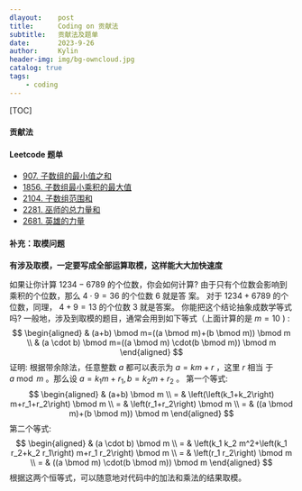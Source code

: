 ```yaml
---
dlayout:    post
title:      Coding on 贡献法
subtitle:   贡献法及题单
date:       2023-9-26
author:     Kylin
header-img: img/bg-owncloud.jpg
catalog: true
tags:
    - coding
---
```




[TOC]

#### 贡献法





#### Leetcode 题单

- [907. 子数组的最小值之和](https://leetcode.cn/problems/sum-of-subarray-minimums/)
- [1856. 子数组最小乘积的最大值](https://leetcode.cn/problems/maximum-subarray-min-product/)
- [2104. 子数组范围和](https://leetcode.cn/problems/sum-of-subarray-ranges/)
- [2281. 巫师的总力量和](https://leetcode.cn/problems/sum-of-total-strength-of-wizards/)
- [2681. 英雄的力量](https://leetcode.cn/problems/power-of-heroes/)



#### 补充：取模问题

**有涉及取模，一定要写成全部运算取模，这样能大大加快速度**

如果让你计算 $1234-6789$ 的个位数，你会如何计算?
由于只有个位数会影响到乘积的个位数，那么 $4 \cdot 9=36$ 的个位数 6 就是答 案。
对于 $1234+6789$ 的个位数，同理， $4+9=13$ 的个位数 3 就是答案。
你能把这个结论抽象成数学等式吗?
一般地，涉及到取模的题目，通常会用到如下等式（上面计算的是 $m=10$ ) :
$$
\begin{aligned}
& (a+b) \bmod m=((a \bmod m)+(b \bmod m)) \bmod m \\
& (a \cdot b) \bmod m=((a \bmod m) \cdot(b \bmod m)) \bmod m
\end{aligned}
$$
证明: 根据带余除法，任意整数 $a$ 都可以表示为 $a=k m+r$ ，这里 $r$ 相当 于 $a \bmod m$ 。那么设 $a=k_1 m+r_1, b=k_2 m+r_2$ 。
第一个等式:
$$
\begin{aligned}
& (a+b) \bmod m \\
= & \left(\left(k_1+k_2\right) m+r_1+r_2\right) \bmod m \\
= & \left(r_1+r_2\right) \bmod m \\
= & ((a \bmod m)+(b \bmod m)) \bmod m
\end{aligned}
$$
第二个等式:
$$
\begin{aligned}
& (a \cdot b) \bmod m \\
= & \left(k_1 k_2 m^2+\left(k_1 r_2+k_2 r_1\right) m+r_1 r_2\right) \bmod m \\
= & \left(r_1 r_2\right) \bmod m \\
= & ((a \bmod m) \cdot(b \bmod m)) \bmod m
\end{aligned}
$$
根据这两个恒等式，可以随意地对代码中的加法和乘法的结果取模。